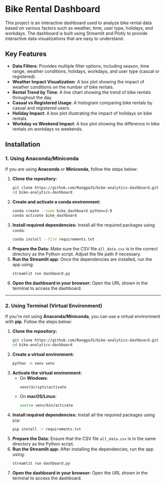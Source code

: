 # Bike Rental Dashboard

This project is an interactive dashboard used to analyze bike rental data based on various factors such as weather, time, user type, holidays, and workdays. The dashboard is built using Streamlit and Plotly to provide interactive data visualizations that are easy to understand.

## Key Features

- **Data Filters**: Provides multiple filter options, including season, time range, weather conditions, holidays, workdays, and user type (casual or registered).
- **Weather Impact Visualization**: A box plot showing the impact of weather conditions on the number of bike rentals.
- **Rental Trend by Time**: A line chart showing the trend of bike rentals throughout the day.
- **Casual vs Registered Usage**: A histogram comparing bike rentals by casual and registered users.
- **Holiday Impact**: A box plot illustrating the impact of holidays on bike rentals.
- **Workday vs Weekend Impact**: A box plot showing the difference in bike rentals on workdays vs weekends.

## Installation

### 1. Using **Anaconda/Miniconda**

If you are using **Anaconda** or **Miniconda**, follow the steps below:

1. **Clone the repository:**
   ```bash
   git clone https://github.com/RanggaJS/bike-analytics-dashboard.git
   cd bike-analytics-dashboard
   ```
2. **Create and activate a conda environment:**
   ```bash
   conda create --name bike_dashboard python=3.9
   conda activate bike_dashboard
   ```
3. **Install required dependencies:**
   Install all the required packages using `conda`:
   ```bash
   conda install --file requirements.txt
   ```
4. **Prepare the Data:**
   Make sure the CSV file `all_data.csv` is in the correct directory as the Python script. Adjust the file path if necessary.
5. **Run the Streamlit app:**
   Once the dependencies are installed, run the app using:
   ```bash
   streamlit run dashboard.py
   ```
6. **Open the dashboard in your browser:**
   Open the URL shown in the terminal to access the dashboard.

---

### 2. Using **Terminal** (Virtual Environment)

If you're not using **Anaconda/Miniconda**, you can use a virtual environment with **pip**. Follow the steps below:

1. **Clone the repository:**
   ```bash
   git clone https://github.com/RanggaJS/bike-analytics-dashboard.git
   cd bike-analytics-dashboard
   ```
2. **Create a virtual environment:**
   ```bash
   python -m venv venv
   ```
3. **Activate the virtual environment:**
   - On **Windows**:
     ```bash
     venv\Scripts\activate
     ```
   - On **macOS/Linux**:
     ```bash
     source venv/bin/activate
     ```
4. **Install required dependencies:**
   Install all the required packages using `pip`:
   ```bash
   pip install -r requirements.txt
   ```
5. **Prepare the Data:**
   Ensure that the CSV file `all_data.csv` is in the same directory as the Python script.
6. **Run the Streamlit app:**
   After installing the dependencies, run the app using:
   ```bash
   streamlit run dashboard.py
   ```
7. **Open the dashboard in your browser:**
   Open the URL shown in the terminal to access the dashboard.
